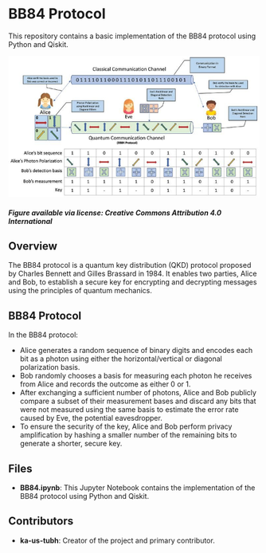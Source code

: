# BB84 Protocol
This repository contains a basic implementation of the BB84 protocol using Python and Qiskit.

<img src="BB84-quantum-key-distribution.png">
<h5>Figure available via license: Creative Commons Attribution 4.0 International</h5>


## Overview

The BB84 protocol is a quantum key distribution (QKD) protocol proposed by Charles Bennett and Gilles Brassard in 1984. It enables two parties, Alice and Bob, to establish a secure key for encrypting and decrypting messages using the principles of quantum mechanics.

## BB84 Protocol

In the BB84 protocol:
- Alice generates a random sequence of binary digits and encodes each bit as a photon using either the horizontal/vertical or diagonal polarization basis.
- Bob randomly chooses a basis for measuring each photon he receives from Alice and records the outcome as either 0 or 1.
- After exchanging a sufficient number of photons, Alice and Bob publicly compare a subset of their measurement bases and discard any bits that were not measured using the same basis to estimate the error rate caused by Eve, the potential eavesdropper.
- To ensure the security of the key, Alice and Bob perform privacy amplification by hashing a smaller number of the remaining bits to generate a shorter, secure key.

## Files

- **BB84.ipynb**: This Jupyter Notebook contains the implementation of the BB84 protocol using Python and Qiskit.

## Contributors

- **ka-us-tubh**: Creator of the project and primary contributor.
